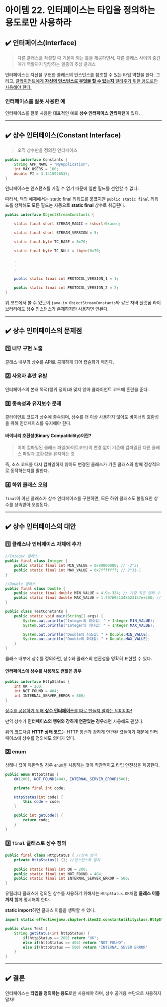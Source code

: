 # 아이템 22. 인터페이스는 타입을 정의하는 용도로만 사용하라

## ✔️ 인터페이스(Interface)
> 다른 클래스를 작성할 때 기본이 되는 틀을 제공하면서, 다른 클래스 사이의 중간 매개 역할까지 담당하는 일종의 추상 클래스

인터페이스는 자신을 구현한 클래스의 인스턴스를 참조할 수 있는 타입 역할을 한다.
그리고, <u>클라이언트에게 **자신의 인스턴스로 무엇을 할 수 있는지** 알려주기 위한 용도로만 사용해야 한다.</u>

### 인터페이스를 잘못 사용한 예

인터페이스를 잘못 사용한 대표적인 예로 **상수 인터페이스 안티패턴**이 있다.

<hr>

## ✔️ 상수 인터페이스(Constant Interface)
> 오직 상수만을 정의한 인터페이스

```java
public interface Constants {
    String APP_NAME = "MyApplication";
    int MAX_USERS = 100;
    double PI = 3.1415926535;
}
```
인터페이스는 인스턴스를 가질 수 없기 때문에 일반 필드를 선언할 수 없다.

따라서, 책의 예제에서는 static final 키워드를 붙였지만 `public static final` 키워드를 생략해도 모든 필드는 자동으로 **static final** 상수로 취급된다.

```java
public interface ObjectStreamConstants {

    static final short STREAM_MAGIC = (short)0xaced;

    static final short STREAM_VERSION = 5;

    static final byte TC_BASE = 0x70;

    static final byte TC_NULL = (byte)0x70;
    
    .
    .
    .
    
    public static final int PROTOCOL_VERSION_1 = 1;

    public static final int PROTOCOL_VERSION_2 = 2;
}
```

위 코드에서 볼 수 있듯이 `java.io.ObjectStreamConstants`와 같은 자바 플랫폼 라이브러리에도 상수 인스턴스가 존재하지만 사용하면 안된다.

<hr>

## ✔️ 상수 인터페이스의 문제점

### 1️⃣ 내부 구현 노출
클래스 내부의 상수를 API로 공개하게 되어 캡슐화가 깨진다.

### 2️⃣ 사용자 혼란 유발
인터페이스의 본래 목적(행위 정의)과 맞지 않아 클라이언트 코드에 혼란을 준다.

### 3️⃣ 종속성과 유지보수 문제
클라이언트 코드가 상수에 종속되며, 상수를 더 이상 사용하지 않아도 바이너리 호환성을 위해 인터페이스를 유지해야 한다.

#### 바이너리 호환성(Binary Compatibility)이란?
> 이미 컴파일된 클래스 파일(바이트코드)이 변경 없이 기존에 컴파일된 다른 클래스 파일과 호환성을 유지하는 것

즉, 소스 코드를 다시 컴파일하지 않아도 변경된 클래스가 기존 클래스와 함께 정상적으로 동작하는지를 말한다.

### 4️⃣ 하위 클래스 오염
`final`이 아닌 클래스가 상수 인터페이스를 구현하면, 모든 하위 클래스도 불필요한 상수를 상속받아 오염된다.

<hr>

## ✔️ 상수 인터페이스의 대안

### 1️⃣ 클래스나 인터페이스 자체에 추가

```java
//Integer 클래스
public final class Integer {
    public static final int MIN_VALUE = 0x80000000; // -2^31
    public static final int MAX_VALUE = 0x7fffffff; // 2^31-1
}

//Double 클래스
public final class Double {
    public static final double MIN_VALUE = 4.9e-324; // 가장 작은 양의 수
    public static final double MAX_VALUE = 1.7976931348623157e+308; // 가장 큰 값
}

public class TestConstants {
    public static void main(String[] args) {
        System.out.println("Integer의 최소값: " + Integer.MIN_VALUE);
        System.out.println("Integer의 최대값: " + Integer.MAX_VALUE);

        System.out.println("Double의 최소값: " + Double.MIN_VALUE);
        System.out.println("Double의 최대값: " + Double.MAX_VALUE);
    }
}
```

클래스 내부에 상수를 정의하면, 상수와 클래스의 연관성을 명확히 표현할 수 있다.

#### 인터페이스에 상수를 사용해도 괜찮은 경우

```java
public interface HttpStatus {
    int OK = 200;
    int NOT_FOUND = 404;
    int INTERNAL_SERVER_ERROR = 500;
}
```
<u>상수를 공유하기 위해 **상수 인터페이스**를 따로 만들지 말라는 의미이다!</u>

만약 상수가 **인터페이스의 행위와 강하게 연관있는 경우**라면 사용해도 괜찮다.

위의 코드처럼 **HTTP 상태 코드**는 HTTP 통신과 강하게 연관된 값들이기 때문에 인터페이스에 상수를 정의해도 의미가 있다.


### 2️⃣ enum

상태나 값이 제한적일 경우 `enum`을 사용하는 것이 직관적이고 타입 안전성을 제공한다.

```java
public enum HttpStatus {
    OK(200), NOT_FOUND(404), INTERNAL_SERVER_ERROR(500);

    private final int code;

    HttpStatus(int code) {
        this.code = code;
    }

    public int getCode() {
        return code;
    }
}
```

### 3️⃣ `final` 클래스로 상수 정의
```java
public final class HttpStatus { //상속 방지
    private HttpStatus() {}; //인스턴스화 방지
    
    public static final int OK = 200;
    public static final int NOT_FOUND = 404;
    public static final int INTERNAL_SERVER_ERROR = 500;
}
```

유틸리티 클래스에 정의된 상수를 사용하기 위해서는 `HttpStatus.OK`처럼 **클래스 이름까지** 함께 명시해야 한다.

**static import**하면 클래스 이름을 생략할 수 있다.

```java
import static effectivejava.chapter4.item22.constantutilityclass.HttpStatus;

public class Test {
    String getStatus(int httpStatus) {
        if(httpStatus == 200) return "OK";
        else if(httpStatus == 404) return "NOT FOUND";
        else if(httpStatus == 500) return "INTERNAL SEVER ERROR"
    }
}
```

<hr>

## ✔️ 결론

인터페이스는 **타입을 정의하는 용도**로만 사용해야 하며, 상수 공개용 수단으로 사용하지 말자! 
